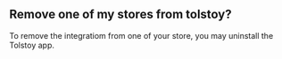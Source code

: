 ## Remove one of my stores from tolstoy?

To remove the integratiom from one of your store, you may uninstall the Tolstoy app. 